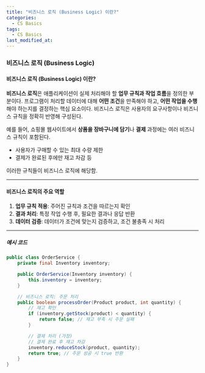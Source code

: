 ```yaml
---
title: "비즈니스 로직 (Business Logic) 이란?"
categories:
  - CS Basics
tags:
  - CS Basics
last_modified_at: 
---
```


### 비즈니스 로직 (Business Logic) 


#### 비즈니스 로직 (Business Logic) 이란?

**비즈니스 로직**은 애플리케이션이 실제 처리해야 할 **업무 규칙과 작업 흐름**을 정의한 부분이다. 프로그램이 처리할 데이터에 대해 **어떤 조건**을 만족해야 하고, **어떤 작업을 수행**해야 하는지를 결정하는 핵심 요소이다. 비즈니스 로직은 사용자의 요구사항이나 비즈니스 규칙을 정확히 반영해 구성된다.

예를 들어, 쇼핑몰 웹사이트에서 **상품을 장바구니에 담기**나 **결제** 과정에는 여러 비즈니스 규칙이 포함된다. 
- 사용자가 구매할 수 있는 최대 수량 제한
- 결제가 완료된 후에만 재고 차감 등

이러한 규칙들이 비즈니스 로직에 해당함.

---

#### 비즈니스 로직의 주요 역할

1. **업무 규칙 적용**: 주어진 규칙과 조건을 따르는지 확인  
2. **결과 처리**: 특정 작업 수행 후, 필요한 결과나 응답 반환  
3. **데이터 검증**: 데이터가 조건에 맞는지 검증하고, 조건 불충족 시 처리  

---

##### 예시 코드
```java
public class OrderService {
    private final Inventory inventory;

    public OrderService(Inventory inventory) {
        this.inventory = inventory;
    }

    // 비즈니스 로직: 주문 처리
    public boolean processOrder(Product product, int quantity) {
        // 재고 확인
        if (inventory.getStock(product) < quantity) {
            return false; // 재고 부족 시 주문 실패
        }

        // 결제 처리 (가정)
        // 결제 완료 후 재고 차감
        inventory.reduceStock(product, quantity);
        return true; // 주문 성공 시 true 반환
    }
}
```